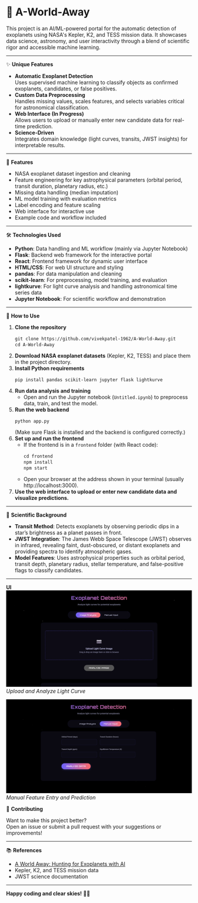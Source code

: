 # 🌌 A-World-Away

This project is an AI/ML-powered portal for the automatic detection of exoplanets using NASA's Kepler, K2, and TESS mission data. It showcases data science, astronomy, and user interactivity through a blend of scientific rigor and accessible machine learning.

---

✨ **Unique Features**

- **Automatic Exoplanet Detection**  
  Uses supervised machine learning to classify objects as confirmed exoplanets, candidates, or false positives.
- **Custom Data Preprocessing**  
  Handles missing values, scales features, and selects variables critical for astronomical classification.
- **Web Interface (In Progress)**  
  Allows users to upload or manually enter new candidate data for real-time prediction.
- **Science-Driven**  
  Integrates domain knowledge (light curves, transits, JWST insights) for interpretable results.

---

🚀 **Features**

- NASA exoplanet dataset ingestion and cleaning  
- Feature engineering for key astrophysical parameters (orbital period, transit duration, planetary radius, etc.)
- Missing data handling (median imputation)
- ML model training with evaluation metrics  
- Label encoding and feature scaling  
- Web interface for interactive use  
- Example code and workflow included

---

🛠️ **Technologies Used**

- **Python**: Data handling and ML workflow (mainly via Jupyter Notebook)
- **Flask**: Backend web framework for the interactive portal
- **React**: Frontend framework for dynamic user interface
- **HTML/CSS**: For web UI structure and styling
- **pandas**: For data manipulation and cleaning
- **scikit-learn**: For preprocessing, model training, and evaluation
- **lightkurve**: For light curve analysis and handling astronomical time series data
- **Jupyter Notebook**: For scientific workflow and demonstration

---

📖 **How to Use**

1. **Clone the repository**
    ```
    git clone https://github.com/vivekpatel-1962/A-World-Away.git
    cd A-World-Away
    ```
2. **Download NASA exoplanet datasets** (Kepler, K2, TESS) and place them in the project directory.
3. **Install Python requirements**
    ```
    pip install pandas scikit-learn jupyter flask lightkurve
    ```
4. **Run data analysis and training**
    - Open and run the Jupyter notebook (`Untitled.ipynb`) to preprocess data, train, and test the model.
5. **Run the web backend**
    ```
    python app.py
    ```
    (Make sure Flask is installed and the backend is configured correctly.)
6. **Set up and run the frontend**
    - If the frontend is in a `frontend` folder (with React code):
        ```
        cd frontend
        npm install
        npm start
        ```
    - Open your browser at the address shown in your terminal (usually http://localhost:3000).
7. **Use the web interface to upload or enter new candidate data and visualize predictions.**

---

🔬 **Scientific Background**

- **Transit Method**: Detects exoplanets by observing periodic dips in a star’s brightness as a planet passes in front.
- **JWST Integration**: The James Webb Space Telescope (JWST) observes in infrared, revealing faint, dust-obscured, or distant exoplanets and providing spectra to identify atmospheric gases.
- **Model Features**: Uses astrophysical properties such as orbital period, transit depth, planetary radius, stellar temperature, and false-positive flags to classify candidates.

---

**UI**
![Exoplanet Detection UI Screenshot](./image.png)
*Upload and Analyze Light Curve*

![Manual Entry Screenshot](./manual.png)
*Manual Feature Entry and Prediction*



🤝 **Contributing**

Want to make this project better?  
Open an issue or submit a pull request with your suggestions or improvements!

---

📚 **References**

- [A World Away: Hunting for Exoplanets with AI]([https://exoplanetarchive.ipac.caltech.edu/](https://www.spaceappschallenge.org/2025/challenges/a-world-away-hunting-for-exoplanets-with-ai/?tab=details))
- Kepler, K2, and TESS mission data
- JWST science documentation

---

**Happy coding and clear skies!** 🚀🔭

